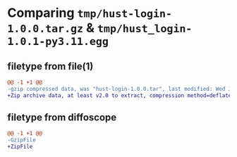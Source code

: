 # Comparing `tmp/hust-login-1.0.0.tar.gz` & `tmp/hust_login-1.0.1-py3.11.egg`

## filetype from file(1)

```diff
@@ -1 +1 @@
-gzip compressed data, was "hust-login-1.0.0.tar", last modified: Wed Jul 19 06:00:35 2023, max compression
+Zip archive data, at least v2.0 to extract, compression method=deflate
```

## filetype from diffoscope

```diff
@@ -1 +1 @@
-GzipFile
+ZipFile
```

